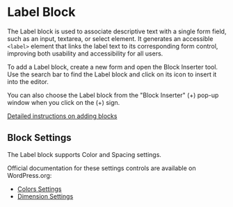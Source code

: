 # Label Block

The Label block is used to associate descriptive text with a single form field, such as an input, textarea, or select element. It generates an accessible `<label>` element that links the label text to its corresponding form control, improving both usability and accessibility for all users.

To add a Label block, create a new form and open the Block Inserter tool. Use the search bar to find the Label block and click on its icon to insert it into the editor.

You can also choose the Label block from the "Block Inserter" (+) pop-up window when you click on the (+) sign.

[Detailed instructions on adding blocks](https://wordpress.org/documentation/article/adding-a-new-block/)

## Block Settings

The Label block supports Color and Spacing settings.

Official documentation for these settings controls are available on WordPress.org:

- [Colors Settings](https://wordpress.org/documentation/article/colors-settings-overview/)
- [Dimension Settings](https://wordpress.org/documentation/article/dimension-controls-overview/)
